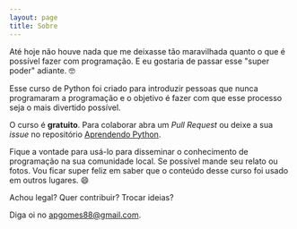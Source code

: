```yaml
---
layout: page
title: Sobre
---
```


Até hoje não houve nada que me deixasse tão maravilhada
quanto o que é possível fazer com programação. E eu gostaria
de passar esse "super poder" adiante. 🤓

Esse curso de Python foi criado para introduzir pessoas que
nunca programaram a programação e o objetivo é fazer com que
esse processo seja o mais divertido possível.

O curso é **gratuito**. Para colaborar abra um _Pull Request_ ou
deixe a sua _issue_ no repositório [Aprendendo Python](https://github.com/anapaulagomes/aprendendo-python).

Fique a vontade para usá-lo para disseminar o conhecimento
de programação na sua comunidade local. Se possível mande seu
relato ou fotos. Vou ficar super feliz em saber que o conteúdo
desse curso foi usado em outros lugares. 😄

Achou legal? Quer contribuir? Trocar ideias?

Diga oi no <a href="mailto:apgomes88@gmail.com">apgomes88@gmail.com</a>.
